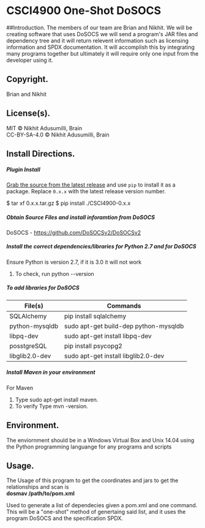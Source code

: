 # CSCI4900 One-Shot DoSOCS

##Introduction.
The members of our team are Brian and Nikhit. We will be creating software that uses DoSOCS we will send a program's JAR files and dependency tree and it will return relevent information such as licensing information and SPDX documentation. It will accomplish this by integrating many programs together but ultimately it will require only one input from the developer using it.

## Copyright.
Brian and Nikhit

## License(s).
MIT © Nikhit Adusumilli, Brain<br/>
CC-BY-SA-4.0 © Nikhit Adusumilli, Brain<br/>

## Install Directions.

##### Plugin Install
[Grab the source from the latest
release](https://github.com/bwolatz/CSCI4900/releases) and use `pip` to install
it as a package. Replace `0.x.x` with the latest release version number.

 $ tar xf 0.x.x.tar.gz
 $ pip install ./CSCI4900-0.x.x

##### Obtain Source Files and install inforamtion from DoSOCS<br />
DoSOCS - https://github.com/DoSOCSv2/DoSOCSv2<br />

##### Install the correct dependencies/libraries for Python 2.7 and for DoSOCS<br />
Ensure Python is version 2.7, if it is 3.0 it will not work<br />
1. To check, run python --version

##### To add libraries for DoSOCS<br />
| File(s) | Commands |
| --- | --- |
|SQLAlchemy|pip install sqlalchemy|
|python-mysqldb|sudo apt-get build-dep python-mysqldb|
|libpq-dev|sudo apt-get install libpq-dev|
|posstgreSQL|pip install psycopg2|
|libglib2.0-dev|sudo apt-get install libglib2.0-dev|

##### Install Maven in your environment<br/>
For Maven<br />
1. Type sudo apt-get install maven.<br/>
2. To verify Type mvn -version.

## Environment.

The enviornment should be in a Windows Virtual Box and Unix 14.04 using the Python programming languange for any programs and scripts 

## Usage.

The Usage of this program to get the coordinates and jars to get the relationships and scan is <br/>
**dosmav /path/to/pom.xml**

Used to generate a list of dependecies given a pom.xml and one command. This will be a "one-shot" method of genertaing said list, and it uses the program DoSOCS and the specification SPDX.
